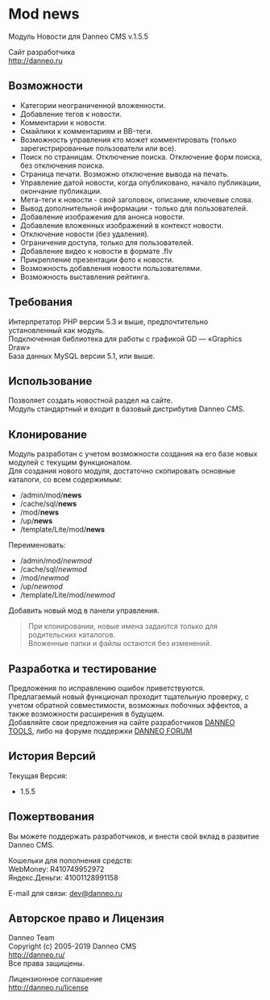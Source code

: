 Mod news
========

Модуль Новости для Danneo CMS v.1.5.5

Сайт разработчика  
<http://danneo.ru>

Возможности
-----------
+	Категории неограниченной вложенности.
+	Добавление тегов к новости.
+	Комментарии к новости.
+	Смайлики к комментариям и BB-теги.
+	Возможность управления кто может комментировать (только зарегистрированные пользователи или все).
+	Поиск по страницам. Отключение поиска. Отключение форм поиска, без отключения поиска.
+	Страница печати. Возможно отключение вывода на печать.
+	Управление датой новости, когда опубликовано, начало публикации, окончание публикации.
+	Мета-теги к новости - свой заголовок, описание, ключевые слова.
+	Вывод дополнительной информации - только для пользователей.
+	Добавление изображения для анонса новости.
+	Добавление вложенных изображений в контекст новости.
+	Отключение новости (без удаления).
+	Ограничения доступа, только для пользователей.
+	Добавление видео к новости в формате .flv
+	Прикрепление презентации фото к новости.
+	Возможность добавления новости пользователями.
+	Возможность выставления рейтинга.

Требования
----------
Интерпретатор PHP версии 5.3 и выше, предпочтительно установленный как модуль.  
Подключенная библиотека для работы с графикой GD — «Graphics Draw»  
База данных MySQL версии 5.1, или выше.

Использование
-------------
Позволяет создать новостной раздел на сайте.  
Модуль стандартный и входит в базовый дистрибутив Danneo CMS.  

Клонирование
------------
Модуль разработан с учетом возможности создания на его базе новых модулей с текущим функционалом.  
Для создания нового модуля, достаточно скопировать основные каталоги, со всем содержимым:  

+	/admin/mod/**news**
+	/cache/sql/**news** 
+	/mod/**news** 
+	/up/**news**
+	/template/Lite/mod/**news**  

Переименовать:  

+	/admin/mod/*newmod*
+	/cache/sql/*newmod* 
+	/mod/*newmod* 
+	/up/*newmod*
+	/template/Lite/mod/*newmod*  

Добавить новый мод в панели управления. 
>  При клонировании, новые имена задаются только для родительских каталогов.  
>  Вложенные папки и файлы остаются без изменений.  

Разработка и тестирование
-----------------------
Предложения по исправлению ошибок приветствуются.   
Предлагаемый новый функционал проходит тщательную проверку, с учетом обратной совместимости, возможных побочных эффектов, а также возможности расширения в будущем.   
Добавляйте свои предложения на сайте разработчиков [DANNEO TOOLS][], либо на форуме поддержки [DANNEO FORUM][]  

 [DANNEO TOOLS]: http://tools.danneo.ru/
 [DANNEO FORUM]: http://forum.danneo.ru/

История Версий
---------------
Текущая Версия:

*	1.5.5

Пожертвования
-------------
Вы можете поддержать разработчиков, и внести свой вклад в развитие Danneo CMS.  

Кошельки для пополнения средств:  
WebMoney: R410749952972  
Яндекс.Деньги: 41001128991158  

E-mail для связи: <dev@danneo.ru> 

Авторское право и Лицензия
--------------------------
Danneo Team  
Copyright (c) 2005-2019 Danneo CMS  
<http://danneo.ru/>  
Все права защищены.

Лицензионное соглашение   
<http://danneo.ru/license> 
